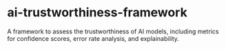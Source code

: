 # ai-trustworthiness-framework
A framework to assess the trustworthiness of AI models, including metrics for confidence scores, error rate analysis, and explainability.
